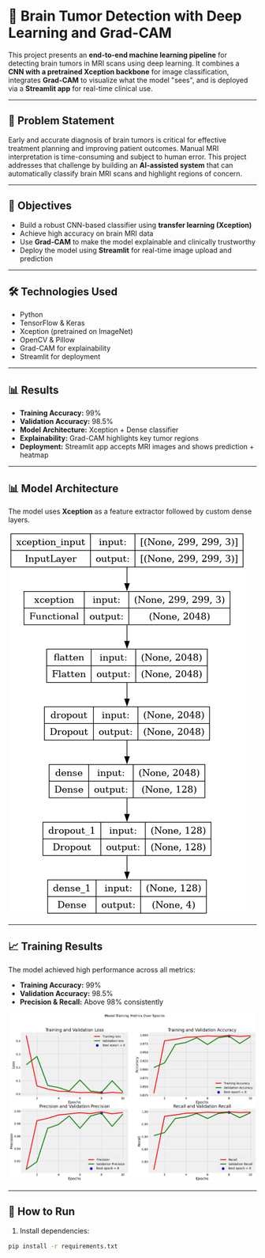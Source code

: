 # 🧠 Brain Tumor Detection with Deep Learning and Grad-CAM

This project presents an **end-to-end machine learning pipeline** for detecting brain tumors in MRI scans using deep learning. It combines a **CNN with a pretrained Xception backbone** for image classification, integrates **Grad-CAM** to visualize what the model "sees", and is deployed via a **Streamlit app** for real-time clinical use.

---

## 🧩 Problem Statement

Early and accurate diagnosis of brain tumors is critical for effective treatment planning and improving patient outcomes. Manual MRI interpretation is time-consuming and subject to human error. This project addresses that challenge by building an **AI-assisted system** that can automatically classify brain MRI scans and highlight regions of concern.

---

## 🎯 Objectives

- Build a robust CNN-based classifier using **transfer learning (Xception)**
- Achieve high accuracy on brain MRI data
- Use **Grad-CAM** to make the model explainable and clinically trustworthy
- Deploy the model using **Streamlit** for real-time image upload and prediction

---

## 🛠️ Technologies Used

- Python
- TensorFlow & Keras
- Xception (pretrained on ImageNet)
- OpenCV & Pillow
- Grad-CAM for explainability
- Streamlit for deployment

---

## 📊 Results

- **Training Accuracy:** 99%
- **Validation Accuracy:** 98.5%
- **Model Architecture:** Xception + Dense classifier
- **Explainability:** Grad-CAM highlights key tumor regions
- **Deployment:** Streamlit app accepts MRI images and shows prediction + heatmap

---

## 📊 Model Architecture

The model uses **Xception** as a feature extractor followed by custom dense layers.

![Model Architecture](assets/Model.png)

---

## 📈 Training Results

The model achieved high performance across all metrics:

- **Training Accuracy:** 99%
- **Validation Accuracy:** 98.5%
- **Precision & Recall:** Above 98% consistently

![Training Metrics](assets/Result.png)

---

## 🚀 How to Run

1. Install dependencies:
```bash
pip install -r requirements.txt
